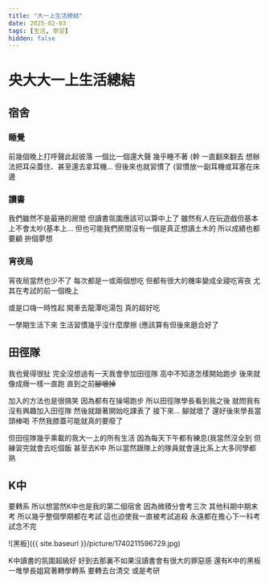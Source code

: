 ```yaml
---
title: "大一上生活總結"
date: 2025-02-03
tags: [生活, 學習]
hidden: false
---
```


# 央大大一上生活總結

## 宿舍

### 睡覺

前幾個晚上打呼聲此起彼落
一個比一個還大聲
幾乎睡不著 (幹
一直翻來翻去
想辦法把耳朵蓋住、甚至還去拿耳機...
但後來也就習慣了
(習慣放一副耳機或耳塞在床邊

### 讀書

我們雖然不是最捲的房間
但讀書氛圍應該可以算中上了
雖然有人在玩遊戲但基本上不會太吵(基本上...
但也可能我們房間沒有一個是真正想讀土木的
所以成績也都要顧
拚個夢想

### 宵夜局

宵夜局當然也少不了
每次都是一或兩個想吃
但都有很大的機率變成全寢吃宵夜
尤其在考試的前一個晚上

或是口嗨一時性起
開車去龍潭吃湯包
真的超好吃

一學期生活下來
生活習慣幾乎沒什麼摩擦
(應該算有但後來磨合好了

## 田徑隊

我也覺得很扯
完全沒想過有一天我會參加田徑隊
高中不知道怎樣開始跑步
後來就像成癮一樣一直跑
直到之前~~腳壞掉~~

加入的方法也是很搞笑
因為都有在操場跑步
所以田徑隊學長看到我之後
就問我有沒有興趣加入田徑隊
然後就跟著開始吃課表了
接下來...
腳就壞了
還好後來學長當頭棒喝
不然我膝蓋可能就真的要廢了

但田徑隊幾乎乘載的我大一上的所有生活
因為每天下午都有練息(我當然沒全到
但練習完就會去吃個飯
甚至去K中
所以當然跟隊上的隊員就會遠比系上大多同學都熟


## K中

要轉系
所以想當然K中也是我的第二個宿舍
因為微積分會考三次
其他科期中期末考
所以幾乎整個學期都在考試
這也迫使我一直被考試追殺
永遠都在擔心下一科考試念不完

![黑板]({{ site.baseurl }}/picture/1740211596729.jpg)


K中讀書的氛圍超級好
好到去那裏不如果沒讀書會有很大的罪惡感
還有K中的黑板
一堆學長姐寫著轉學轉系
要轉去台清交
或是考研
